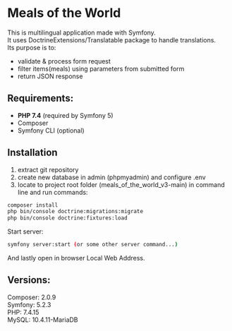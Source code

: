# Meals of the World
This is multilingual application made with Symfony.<br>
It uses DoctrineExtensions/Translatable package to handle translations.<br>
Its purpose is to:
- validate & process form request
- filter items(meals) using parameters from submitted form
- return JSON response

## Requirements:
 - <b>PHP 7.4</b> (required by Symfony 5)
 - Composer
 - Symfony CLI (optional)

## Installation
1. extract git repository
2. create new database in admin (phpmyadmin) and configure .env
3. locate to project root folder (meals_of_the_world_v3-main) in command line and run commands:
```sh
composer install
php bin/console doctrine:migrations:migrate
php bin/console doctrine:fixtures:load
```
Start server:
```sh
symfony server:start (or some other server command...)
```
And lastly open in browser Local Web Address.

## Versions:
Composer: 2.0.9<br>
Symfony: 5.2.3<br>
PHP: 7.4.15<br>
MySQL: 10.4.11-MariaDB
